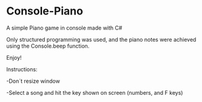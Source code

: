 # Console-Piano
A simple Piano game in console made with C#

Only structured programming was used, and the piano notes were achieved using the Console.beep function.

Enjoy!

Instructions:

-Don´t resize window

-Select a song and hit the key shown on screen (numbers, and F keys)
